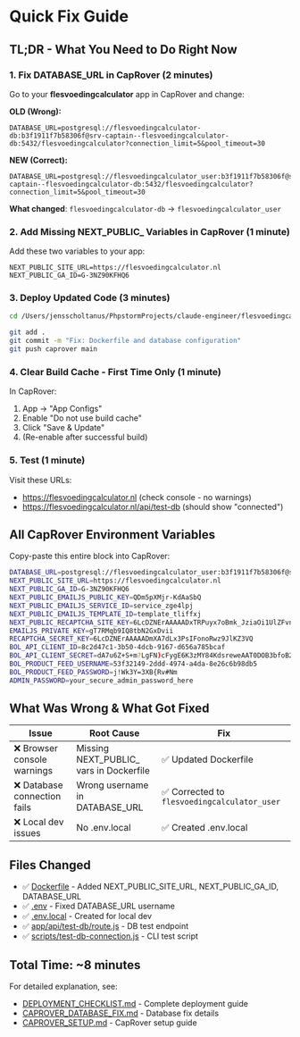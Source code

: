 # Quick Fix Guide

## TL;DR - What You Need to Do Right Now

### 1. Fix DATABASE_URL in CapRover (2 minutes)

Go to your **flesvoedingcalculator** app in CapRover and change:

**OLD (Wrong):**
```
DATABASE_URL=postgresql://flesvoedingcalculator-db:b3f1911f7b58306f@srv-captain--flesvoedingcalculator-db:5432/flesvoedingcalculator?connection_limit=5&pool_timeout=30
```

**NEW (Correct):**
```
DATABASE_URL=postgresql://flesvoedingcalculator_user:b3f1911f7b58306f@srv-captain--flesvoedingcalculator-db:5432/flesvoedingcalculator?connection_limit=5&pool_timeout=30
```

**What changed**: `flesvoedingcalculator-db` → `flesvoedingcalculator_user`

### 2. Add Missing NEXT_PUBLIC_ Variables in CapRover (1 minute)

Add these two variables to your app:
```
NEXT_PUBLIC_SITE_URL=https://flesvoedingcalculator.nl
NEXT_PUBLIC_GA_ID=G-3NZ90KFHQ6
```

### 3. Deploy Updated Code (3 minutes)

```bash
cd /Users/jensscholtanus/PhpstormProjects/claude-engineer/flesvoedingcalculator

git add .
git commit -m "Fix: Dockerfile and database configuration"
git push caprover main
```

### 4. Clear Build Cache - First Time Only (1 minute)

In CapRover:
1. App → "App Configs"
2. Enable "Do not use build cache"
3. Click "Save & Update"
4. (Re-enable after successful build)

### 5. Test (1 minute)

Visit these URLs:
- https://flesvoedingcalculator.nl (check console - no warnings)
- https://flesvoedingcalculator.nl/api/test-db (should show "connected")

## All CapRover Environment Variables

Copy-paste this entire block into CapRover:

```bash
DATABASE_URL=postgresql://flesvoedingcalculator_user:b3f1911f7b58306f@srv-captain--flesvoedingcalculator-db:5432/flesvoedingcalculator?connection_limit=5&pool_timeout=30
NEXT_PUBLIC_SITE_URL=https://flesvoedingcalculator.nl
NEXT_PUBLIC_GA_ID=G-3NZ90KFHQ6
NEXT_PUBLIC_EMAILJS_PUBLIC_KEY=QDm5pXMjr-KdAaSbQ
NEXT_PUBLIC_EMAILJS_SERVICE_ID=service_zge4lpj
NEXT_PUBLIC_EMAILJS_TEMPLATE_ID=template_tliffxj
NEXT_PUBLIC_RECAPTCHA_SITE_KEY=6LcDZNErAAAAADxTRPuyx7oBmk_JziaOi1UlZFvn
EMAILJS_PRIVATE_KEY=gT7RMqb9IQ8tbN2GxDvii
RECAPTCHA_SECRET_KEY=6LcDZNErAAAAADmXA7dLx3PsIFonoRwz9JlKZ3VQ
BOL_API_CLIENT_ID=8c2d47c1-3b50-4dcb-9167-d656a785bcaf
BOL_API_CLIENT_SECRET=dA7u6Z+S+m?LgFN)cFygE6K3zMY84KdsreweAAT0DOB3bfoB2vsGE?ViDtWycQrP
BOL_PRODUCT_FEED_USERNAME=53f32149-2ddd-4974-a4da-8e26c6b98db5
BOL_PRODUCT_FEED_PASSWORD=j!Wk3Y=3XB{Rv#Nm
ADMIN_PASSWORD=your_secure_admin_password_here
```

## What Was Wrong & What Got Fixed

| Issue | Root Cause | Fix |
|-------|-----------|-----|
| ❌ Browser console warnings | Missing NEXT_PUBLIC_ vars in Dockerfile | ✅ Updated Dockerfile |
| ❌ Database connection fails | Wrong username in DATABASE_URL | ✅ Corrected to `flesvoedingcalculator_user` |
| ❌ Local dev issues | No .env.local | ✅ Created .env.local |

## Files Changed

- ✅ [Dockerfile](Dockerfile) - Added NEXT_PUBLIC_SITE_URL, NEXT_PUBLIC_GA_ID, DATABASE_URL
- ✅ [.env](.env) - Fixed DATABASE_URL username
- ✅ [.env.local](.env.local) - Created for local dev
- ✅ [app/api/test-db/route.js](app/api/test-db/route.js) - DB test endpoint
- ✅ [scripts/test-db-connection.js](scripts/test-db-connection.js) - CLI test script

## Total Time: ~8 minutes

For detailed explanation, see:
- [DEPLOYMENT_CHECKLIST.md](DEPLOYMENT_CHECKLIST.md) - Complete deployment guide
- [CAPROVER_DATABASE_FIX.md](CAPROVER_DATABASE_FIX.md) - Database fix details
- [CAPROVER_SETUP.md](CAPROVER_SETUP.md) - CapRover setup guide

